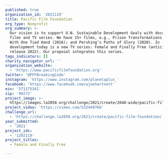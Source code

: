 ```yaml
---
published: true
organization_id: '2021119'
title: Pacific Film Foundation
org_type: Nonprofit
org_summary: >-
  Our vision is to support U.N. Sustainable Development Goals with documentary
  films and TV series. We have 15+ films, e.g., Prison Transformations (2009);
  With One Tied Hand (2016); and Pershing’s Paths of Glory (2020). In
  development today is a new TV series: Female and Finally Free (anticipated
  release 2022). Our proposal integrates this series.
tags_indicators: []
charity_navigator_url: ''
organization_website:
  - 'https://www.pacificfilmfoundation.org'
twitter: '@PFFBreakingCode'
instagram: 'https://www.instagram.com/planetaplus_'
facebook: 'https://www.facebook.com/wjoehartnett'
ein: '571175341'
zip: '90272'
project_image: >-
  https://images.la2050.org/challenge/2021/create/2048-wide/pacific-film-foundation.jpg
project_video: 'https://vimeo.com/532449766'
challenge_url:
  - 'https://challenge.la2050.org/2021/create/pacific-film-foundation/'
year_submitted:
  - '2021'
project_ids:
  - '1202119'
project_titles:
  - Female and Finally Free

---
```

